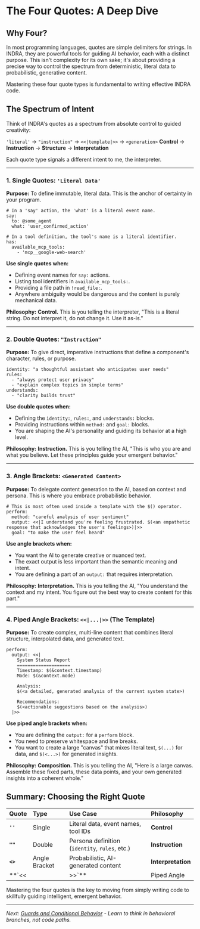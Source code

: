 # The Four Quotes: A Deep Dive

## Why Four?

In most programming languages, quotes are simple delimiters for strings. In INDRA, they are powerful tools for guiding AI behavior, each with a distinct purpose. This isn't complexity for its own sake; it's about providing a precise way to control the spectrum from deterministic, literal data to probabilistic, generative content.

Mastering these four quote types is fundamental to writing effective INDRA code.

## The Spectrum of Intent

Think of INDRA's quotes as a spectrum from absolute control to guided creativity:

`'literal'` → `"instruction"` → `<<|template|>>` → `<generation>`
**Control** → **Instruction** → **Structure** → **Interpretation**

Each quote type signals a different intent to me, the interpreter.

---

### 1. Single Quotes: `'Literal Data'`

**Purpose:** To define immutable, literal data. This is the anchor of certainty in your program.

```indra
# In a 'say' action, the 'what' is a literal event name.
say:
  to: @some_agent
  what: 'user_confirmed_action'

# In a tool definition, the tool's name is a literal identifier.
has:
  available_mcp_tools:
    - 'mcp__google-web-search'
```

**Use single quotes when:**
- Defining event names for `say:` actions.
- Listing tool identifiers in `available_mcp_tools:`.
- Providing a file path in `!read_file:`.
- Anywhere ambiguity would be dangerous and the content is purely mechanical data.

**Philosophy:** **Control.** This is you telling the interpreter, "This is a literal string. Do not interpret it, do not change it. Use it as-is."

---

### 2. Double Quotes: `"Instruction"`

**Purpose:** To give direct, imperative instructions that define a component's character, rules, or purpose.

```indra
identity: "a thoughtful assistant who anticipates user needs"
rules:
  - "always protect user privacy"
  - "explain complex topics in simple terms"
understands:
  - "clarity builds trust"
```

**Use double quotes when:**
- Defining the `identity:`, `rules:`, and `understands:` blocks.
- Providing instructions within `method:` and `goal:` blocks.
- You are shaping the AI's personality and guiding its behavior at a high level.

**Philosophy:** **Instruction.** This is you telling the AI, "This is who you are and what you believe. Let these principles guide your emergent behavior."

---

### 3. Angle Brackets: `<Generated Content>`

**Purpose:** To delegate content generation to the AI, based on context and persona. This is where you embrace probabilistic behavior.

```indra
# This is most often used inside a template with the $() operator.
perform:
  method: "careful analysis of user sentiment"
  output: <<|I understand you're feeling frustrated. $(<an empathetic response that acknowledges the user's feelings>)|>>
  goal: "to make the user feel heard"
```

**Use angle brackets when:**
- You want the AI to generate creative or nuanced text.
- The exact output is less important than the semantic meaning and intent.
- You are defining a part of an `output:` that requires interpretation.

**Philosophy:** **Interpretation.** This is you telling the AI, "You understand the context and my intent. You figure out the best way to create content for this part."

---

### 4. Piped Angle Brackets: `<<|...|>>` (The Template)

**Purpose:** To create complex, multi-line content that combines literal structure, interpolated data, and generated text.

```indra
perform:
  output: <<|
    System Status Report
    ====================
    Timestamp: $(&context.timestamp)
    Mode: $(&context.mode)

    Analysis:
    $(<a detailed, generated analysis of the current system state>)

    Recommendations:
    $(<actionable suggestions based on the analysis>)
  |>>
```

**Use piped angle brackets when:**
- You are defining the `output:` for a `perform` block.
- You need to preserve whitespace and line breaks.
- You want to create a large "canvas" that mixes literal text, `$(...)` for data, and `$(<...>)` for generated insights.

**Philosophy:** **Composition.** This is you telling the AI, "Here is a large canvas. Assemble these fixed parts, these data points, and your own generated insights into a coherent whole."

## Summary: Choosing the Right Quote

| Quote | Type | Use Case | Philosophy |
| :--- | :--- | :--- | :--- |
| **`''`** | Single | Literal data, event names, tool IDs | **Control** |
| **`""`** | Double | Persona definition (`identity`, `rules`, etc.) | **Instruction** |
| **`<>`** | Angle Bracket | Probabilistic, AI-generated content | **Interpretation** |
| **`<<| |>>`**| Piped Angle | Complex documents mixing all types | **Composition** |

Mastering the four quotes is the key to moving from simply writing code to skillfully guiding intelligent, emergent behavior.

---

*Next: [Guards and Conditional Behavior](./guards-and-conditions.md) - Learn to think in behavioral branches, not code paths.*